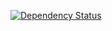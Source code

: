 [![Dependency Status](https://david-dm.org/plispe/express-es-rest-skeleton.svg)](https://david-dm.org/plispe/express-es-rest-skeleton)
